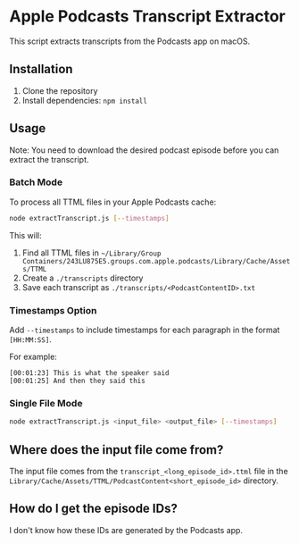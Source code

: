 # Apple Podcasts Transcript Extractor

This script extracts transcripts from the Podcasts app on macOS.

## Installation

1. Clone the repository
2. Install dependencies: `npm install`

## Usage

Note: You need to download the desired podcast episode before you can extract the transcript.

### Batch Mode
To process all TTML files in your Apple Podcasts cache:
```bash
node extractTranscript.js [--timestamps]
```

This will:
1. Find all TTML files in `~/Library/Group Containers/243LU875E5.groups.com.apple.podcasts/Library/Cache/Assets/TTML`
2. Create a `./transcripts` directory
3. Save each transcript as `./transcripts/<PodcastContentID>.txt`

### Timestamps Option
Add `--timestamps` to include timestamps for each paragraph in the format `[HH:MM:SS]`.

For example:
```
[00:01:23] This is what the speaker said
[00:01:25] And then they said this
```

### Single File Mode
```bash
node extractTranscript.js <input_file> <output_file> [--timestamps]
```

## Where does the input file come from?

The input file comes from the `transcript_<long_episode_id>.ttml` file in the `Library/Cache/Assets/TTML/PodcastContent<short_episode_id>` directory.

## How do I get the episode IDs?

I don't know how these IDs are generated by the Podcasts app.

